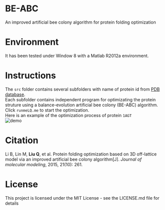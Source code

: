 # BE-ABC
An improved artificial bee colony algorithm for protein folding optimization

# Environment 
It has been tested under Window 8 with a Matlab R2012a environment.

# Instructions
The `src` folder contains several subfolders with name of protein id from [PDB database](http://www.rcsb.org/).  
Each subfolder contains independent program for optimizating the protein struture using a balance-evolution artificial bee colony (BE-ABC) algorithm.  
Click `runmeLQ.me` to start the optimization.  
Here is an example of the optimization process of protein `1AGT`  
![demo](https://github.com/kimmo1019/BE-ABC/blob/master/src/Demo.png)

# Citation
Li B, Lin M, **Liu Q**, et al. Protein folding optimization based on 3D off-lattice model via an improved artificial bee colony algorithm[J]. *Journal of molecular modeling*, 2015, 21(10): 261.

# License
This project is licensed under the MIT License - see the LICENSE.md file for details

